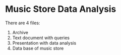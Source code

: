 # Music Store Data Analysis
There are 4 files:
1. Archive
2. Text document with queries
3. Presentation with data analysis
4. Data base of music store 

